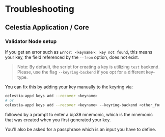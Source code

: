 # Troubleshooting

## Celestia Application / Core

### Validator Node setup

If you get an error such as `Error: <keyname>: key not found`, this
means your key, the field referenced by the `--from` option, does not exist.

> Note: By default, the script for creating a key is utilizing `test`
  backend. Please, use the flag `--keyring-backend` if you opt for a
  different key-type.

You can fix this by adding your key manually to the keyring via:

```sh
celestia-appd keys add --recover <keyname>
# or 
celestia-appd keys add --recover <keyname> --keyring-backend <other_format>
```

followed by a prompt to enter a bip39 mnemonic, which is the mnemonic
that was created when you first generated your key.

You'll also be asked for a passphrase which is an input you have to define.
